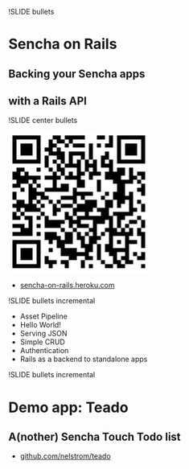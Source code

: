!SLIDE bullets

# Sencha on Rails
## Backing your Sencha apps
## with a Rails API

!SLIDE center bullets

![](../images/sencha-on-rails-QR.png)

* [sencha-on-rails.heroku.com](http://sencha-on-rails.heroku.com)

!SLIDE bullets incremental

* Asset Pipeline
* Hello World!
* Serving JSON
* Simple CRUD
* Authentication
* Rails as a backend to standalone apps

!SLIDE bullets incremental

# Demo app: Teado
## A(nother) Sencha Touch Todo list

* [github.com/nelstrom/teado][teado]

[teado]: http://github.com/nelstrom/teado
